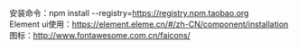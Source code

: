 安装命令：npm install --registry=https://registry.npm.taobao.org  
Element ui使用：https://element.eleme.cn/#/zh-CN/component/installation
图标：http://www.fontawesome.com.cn/faicons/
